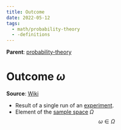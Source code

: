 ```yaml
---
title: Outcome
date: 2022-05-12
tags:
  - math/probability-theory
  - -definitions
---
```


**Parent**: [probability-theory](math/statistics/probability-theory.md)

# Outcome $\omega$

**Source**: [Wiki](https://en.wikipedia.org/wiki/Experiment_(probability_theory))  

* Result of a single run of an [experiment](definitions/probability-experiment.md).
* Element of the [sample space](definitions/sample-space.md) $\Omega$  
    $$\omega \in \Omega$$
